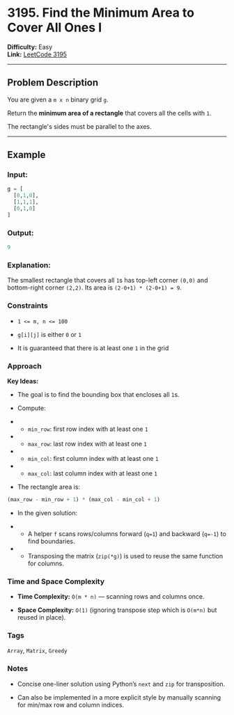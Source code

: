 # 3195. Find the Minimum Area to Cover All Ones I  

**Difficulty:** Easy  
**Link:** [LeetCode 3195](https://leetcode.com/problems/find-the-minimum-area-to-cover-all-ones-i/)  

---

## Problem Description  

You are given a `m x n` binary grid `g`.  

Return the **minimum area of a rectangle** that covers all the cells with `1`.  

The rectangle's sides must be parallel to the axes.  

---

## Example  

### Input:  
```python
g = [
  [0,1,0],
  [1,1,1],
  [0,1,0]
]
```

### Output:
```python
9
```

### Explanation:

The smallest rectangle that covers all `1`s has top-left corner `(0,0)` and bottom-right corner `(2,2)`.
Its area is `(2-0+1) * (2-0+1) = 9`.

### Constraints

- `1 <= m, n <= 100`

- `g[i][j]` is either `0` or `1`

- It is guaranteed that there is at least one `1` in the grid

### Approach

**Key Ideas:**

- The goal is to find the bounding box that encloses all `1`s.

- Compute:

- - `min_row`: first row index with at least one `1`

- - `max_row`: last row index with at least one `1`

- - `min_col`: first column index with at least one `1`

- - `max_col`: last column index with at least one `1`

- The rectangle area is:
```python
(max_row - min_row + 1) * (max_col - min_col + 1)
```

- In the given solution:

- - A helper `f` scans rows/columns forward (`q=1`) and backward (`q=-1`) to find boundaries.

- -  Transposing the matrix (`zip(*g)`) is used to reuse the same function for columns.

### Time and Space Complexity

- **Time Complexity:** `O(m * n)` — scanning rows and columns once.

-  **Space Complexity:** `O(1)` (ignoring transpose step which is `O(m*n)` but reused in place).

### Tags

`Array`, `Matrix`, `Greedy`

### Notes

-  Concise one-liner solution using Python’s `next` and `zip` for transposition.

- Can also be implemented in a more explicit style by manually scanning for min/max row and column indices.